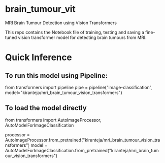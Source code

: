 # brain_tumour_vit
MRI Brain Tumour Detection using Vision Transformers

This repo contains the Notebook file of training, testing and saving a fine-tuned vision transformer model for detecting brain tumours from MRI.

# Quick Inference

## To run this model using Pipeline:

from transformers import pipeline
pipe = pipeline("image-classification", model="kiranteja/mri_brain_tumour_vision_transformers")

## To load the model directly

from transformers import AutoImageProcessor, AutoModelForImageClassification

processor = AutoImageProcessor.from_pretrained("kiranteja/mri_brain_tumour_vision_transformers")
model = AutoModelForImageClassification.from_pretrained("kiranteja/mri_brain_tumour_vision_transformers")
